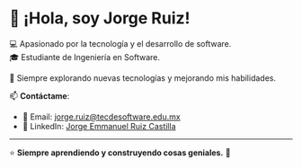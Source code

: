 # 👋 ¡Hola, soy Jorge Ruiz!  

💻 Apasionado por la tecnología y el desarrollo de software.  
🎓 Estudiante de Ingeniería en Software.  

🚀 Siempre explorando nuevas tecnologías y mejorando mis habilidades.  

📫 **Contáctame**:  
- 📩 Email: [jorge.ruiz@tecdesoftware.edu.mx](mailto:jorge.ruiz@tecdesoftware.edu.mx)  
- 🔗 LinkedIn: [Jorge Emmanuel Ruiz Castilla](https://www.linkedin.com/in/jorge-emmanuel-ruiz-castilla-394b94344/)  

---
⭐ **Siempre aprendiendo y construyendo cosas geniales.** 🚀

